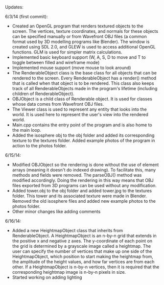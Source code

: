 Updates:

6/3/14 (first commit):
- Created an OpenGL program that renders textured objects to the screen. The vertices, texture coordinates, and normals for these objects can be specified manually or from Wavefront OBJ files (a common format used by 3D modelling programs like Blender). The window is created using SDL 2.0, and GLEW is used to access additional OpenGL functions. GLM is used for simpler matrix calculations.
- Implemented basic keyboard support (W, A, S, D to move and T to toggle between filled and wireframe mode)
- Implemented mouse support (move mouse to look around)
- The RenderableObject class is the base class for all objects that can be rendered to the screen. Every RenderableObject has a render() method that is called when that object is to be rendered. This class also keeps track of all RenderableObjects made in the program's lifetime (including children of RenderableObject).
- OBJObject is a child class of Renderable object. It is used for classes whose data comes from Wavefront OBJ files.
- The Viewer class is used to represent any entity that looks into the world. It is used here to represent the user's view into the rendered world.
- Main.cpp contains the entry point of the program and is also home to the main loop.
- Added the isosphere obj to the obj folder and added its corresponding texture to the textures folder. Added example photos of the program in action to the photos folder.

6/15/14:
- Modified OBJObject so the rendering is done without the use of element arrays (meaning it doesn't do indexed drawing). To facilitate this, many methods and fields were removed. The parseOBJ() method was modified accordingly. Doing the rendering in this way means that OBJ files exported from 3D programs can be used without any modification.
- Added tower.obj to the obj folder and added tower.jpg to the textures folder. This tower and its associated texture were made in Blender. Removed the old isosphere files and added new example photos to the photos folder.
- Other minor changes like adding comments

6/16/14:
- Added a new HeightmapObject class that inherits from RenderableObject. A HeightmapObject is an n-by-n grid that extends in the positive x and negative z axes. The y-coordinate of each point on the grid is determined by a grayscale image called a heightmap. The user can specify the number of vertices that make up one side of the HeightmapObject, which position to start making the heightmap from, the amplitude of the height values, and how far vertices are from each other. If a HeightmapObject is n-by-n vertices, then it is required that the corresponding heightmap image is n-by-n pixels in size.
- Started working on adding lighting
